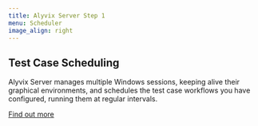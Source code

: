 ```yaml
---
title: Alyvix Server Step 1
menu: Scheduler
image_align: right
---
```


## **Test Case** Scheduling

Alyvix Server manages multiple Windows sessions, keeping alive their graphical environments, and schedules the test case workflows you have configured, running them at regular intervals.

[Find out more](https://alyvix.com/learn/server/test_case_scheduling.html?classes=btn,btn-primary,btn-lg&target=_blank)
